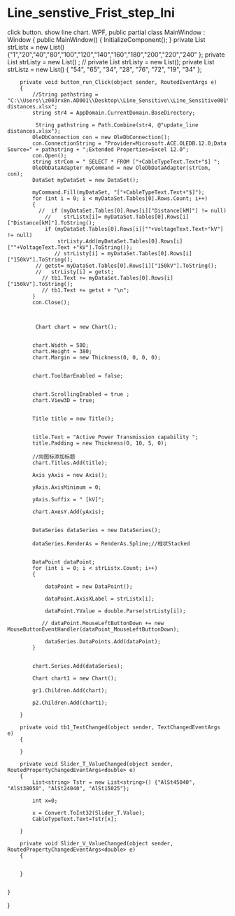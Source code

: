 # Line_senstive_Frist_step_Ini
click button. show line chart. WPF,
  public partial class MainWindow : Window
    {
        public MainWindow()
        {
            InitializeComponent();
        }
        private List<string> strListx = new List<string>() {"1","20","40","80","100","120","140","160","180","200","220","240" };
       private List<string> strListy = new List<string>() ;
       // private List<double> strListy = new List<double>();
        private List<string> strListz = new List<string>() { "54", "65", "34", "28", "76", "72", "19", "34" };

        private void button_run_Click(object sender, RoutedEventArgs e)
        {
            //String pathstring = "C:\\Users\\z003rx8n.AD001\\Desktop\\Line_Sensitive\\Line_Sensitive001\\bin\\Debug\\update_line distances.xlsx";
            string str4 = AppDomain.CurrentDomain.BaseDirectory;

             String pathstring = Path.Combine(str4, @"update_line distances.xlsx");
            OleDbConnection con = new OleDbConnection();
            con.ConnectionString = "Provider=Microsoft.ACE.OLEDB.12.0;Data Source=" + pathstring + ";Extended Properties=Excel 12.0";
            con.Open();
            string strCom = " SELECT * FROM ["+CableTypeText.Text+"$] ";
            OleDbDataAdapter myCommand = new OleDbDataAdapter(strCom, con);
            DataSet myDataSet = new DataSet();

            myCommand.Fill(myDataSet, "["+CableTypeText.Text+"$]");
            for (int i = 0; i < myDataSet.Tables[0].Rows.Count; i++)
            {
              //  if (myDataSet.Tables[0].Rows[i]["Distance[kM]"] != null)
                //    strListx[i]= myDataSet.Tables[0].Rows[i]["Distance[kM]"].ToString();
                if (myDataSet.Tables[0].Rows[i][""+VoltageText.Text+"kV"] != null)
                    strListy.Add(myDataSet.Tables[0].Rows[i][""+VoltageText.Text +"kV"].ToString());
                   // strListy[i] = myDataSet.Tables[0].Rows[i]["150kV"].ToString();
             // getst= myDataSet.Tables[0].Rows[i]["150kV"].ToString();
             //   strListy[i] = getst;
               // tb1.Text += myDataSet.Tables[0].Rows[i]["150kV"].ToString();
               // tb1.Text += getst + "\n";
            }
            con.Close();


           
             Chart chart = new Chart();

           
            chart.Width = 580;
            chart.Height = 380;
            chart.Margin = new Thickness(0, 0, 0, 0);
          

            chart.ToolBarEnabled = false;

          
            chart.ScrollingEnabled = true ;
            chart.View3D = true;

          
            Title title = new Title();

           
            title.Text = "Active Power Transmission capability ";
            title.Padding = new Thickness(0, 10, 5, 0);

            //向图标添加标题
            chart.Titles.Add(title);

            Axis yAxis = new Axis();
                     
            yAxis.AxisMinimum = 0;
                     
            yAxis.Suffix = " [kV]";
           
            chart.AxesY.Add(yAxis);

                        
            DataSeries dataSeries = new DataSeries();

            dataSeries.RenderAs = RenderAs.Spline;//柱状Stacked

        
            DataPoint dataPoint;
            for (int i = 0; i < strListx.Count; i++)
            {
                                   
                dataPoint = new DataPoint();
                                  
                dataPoint.AxisXLabel = strListx[i];
                                  
                dataPoint.YValue = double.Parse(strListy[i]);
                       
               // dataPoint.MouseLeftButtonDown += new MouseButtonEventHandler(dataPoint_MouseLeftButtonDown);
                                  
                dataSeries.DataPoints.Add(dataPoint);
            }

                       
            chart.Series.Add(dataSeries);

            Chart chart1 = new Chart();
            
            gr1.Children.Add(chart);

            p2.Children.Add(chart1);
          
        }
           
        private void tb1_TextChanged(object sender, TextChangedEventArgs e)
        {

        }

        private void Slider_T_ValueChanged(object sender, RoutedPropertyChangedEventArgs<double> e)
        {
            List<string> Tstr = new List<string>() {"AlSt45040", "AlSt38050", "AlSt24040", "AlSt15025"};
           
            int x=0;
           
            x = Convert.ToInt32(Slider_T.Value);
            CableTypeText.Text=Tstr[x];
            
        }

        private void Slider_V_ValueChanged(object sender, RoutedPropertyChangedEventArgs<double> e)
        {

   
        }


    }
}
